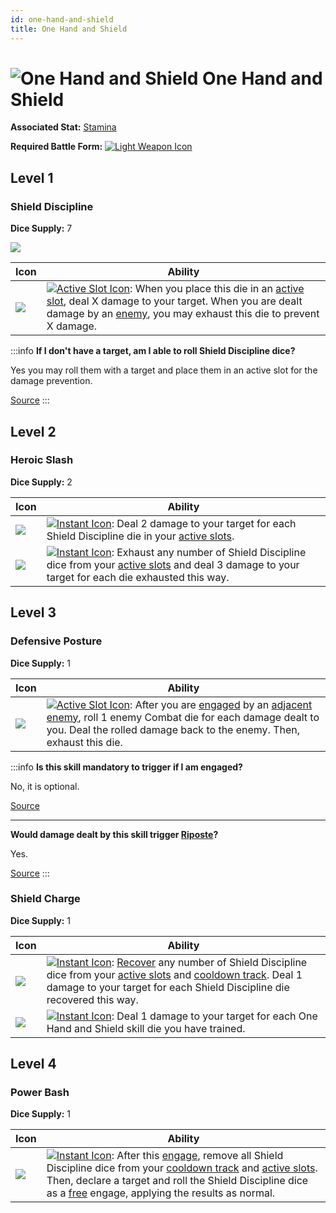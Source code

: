 ```yaml
---
id: one-hand-and-shield
title: One Hand and Shield
---
```


# <img src="/icons/skills/one-hand-and-shield/icon.png" alt="One Hand and Shield" className="icon-svg" /> One Hand and Shield

**Associated Stat:** [Stamina](/docs/adventurer/stats/stamina)

**Required Battle Form:** [<img src="/icons/light-weapon.svg" alt="Light Weapon Icon" className="icon-svg" />](/docs/battles/battle-forms/light-weapon)

## Level 1

### Shield Discipline

**Dice Supply:** 7

<img src="/icons/skills/one-hand-and-shield/shield-discipline-all-results.png" className="skill-icon" />

| Icon                                                                                         | Ability                                                                                                                                                                                                                                                                                                                             |
| -------------------------------------------------------------------------------------------- | ----------------------------------------------------------------------------------------------------------------------------------------------------------------------------------------------------------------------------------------------------------------------------------------------------------------------------------- |
| <img src="/icons/skills/one-hand-and-shield/shield-discipline.png" className="skill-icon" /> | [<img src="/icons/active-slot.svg" alt="Active Slot Icon" className="icon-svg" />](/docs/glossary/active-slot): When you place this die in an [active slot](/docs/glossary/active-slot), deal X damage to your target. When you are dealt damage by an [enemy](/docs/glossary/enemy), you may exhaust this die to prevent X damage. |

:::info
**If I don't have a target, am I able to roll Shield Discipline dice?**

Yes you may roll them with a target and place them in an active slot for the damage prevention.

<a href="https://support.chiptheorygames.com/support/solutions/articles/33000293232" target="_blank">Source</a>
:::

## Level 2

### Heroic Slash

**Dice Supply:** 2

| Icon                                                                                      | Ability                                                                                                                                                                                                                                                                 |
| ----------------------------------------------------------------------------------------- | ----------------------------------------------------------------------------------------------------------------------------------------------------------------------------------------------------------------------------------------------------------------------- |
| <img src="/icons/skills/one-hand-and-shield/heroic-slash-1.png" className="skill-icon" /> | [<img src="/icons/instant.svg" alt="Instant Icon" className="icon-svg" />](/docs/glossary/instant): Deal 2 damage to your target for each Shield Discipline die in your [active slots](/docs/glossary/active-slot).                                                     |
| <img src="/icons/skills/one-hand-and-shield/heroic-slash-2.png" className="skill-icon" /> | [<img src="/icons/instant.svg" alt="Instant Icon" className="icon-svg" />](/docs/glossary/instant): Exhaust any number of Shield Discipline dice from your [active slots](/docs/glossary/active-slot) and deal 3 damage to your target for each die exhausted this way. |

## Level 3

### Defensive Posture

**Dice Supply:** 1

| Icon                                                                                         | Ability                                                                                                                                                                                                                                                                                                                                                            |
| -------------------------------------------------------------------------------------------- | ------------------------------------------------------------------------------------------------------------------------------------------------------------------------------------------------------------------------------------------------------------------------------------------------------------------------------------------------------------------ |
| <img src="/icons/skills/one-hand-and-shield/defensive-posture.png" className="skill-icon" /> | [<img src="/icons/active-slot.svg" alt="Active Slot Icon" className="icon-svg" />](/docs/glossary/active-slot): After you are [engaged](/docs/battles/enemy-turn) by an [adjacent](/docs/glossary/adjacent) [enemy](/docs/glossary/enemy), roll 1 enemy Combat die for each damage dealt to you. Deal the rolled damage back to the enemy. Then, exhaust this die. |

:::info
**Is this skill mandatory to trigger if I am engaged?**

No, it is optional.

<a href="https://discord.com/channels/273472391403798528/734891265690304634/1342972433505714196" target="_blank">Source</a>

---

**Would damage dealt by this skill trigger [Riposte](/docs/battles/enemy-skills/riposte)?**

Yes.

<a href="https://discord.com/channels/273472391403798528/734891265690304634/1342972433505714196" target="_blank">Source</a>
:::

### Shield Charge

**Dice Supply:** 1

| Icon                                                                                       | Ability                                                                                                                                                                                                                                                                                                                                                              |
| ------------------------------------------------------------------------------------------ | -------------------------------------------------------------------------------------------------------------------------------------------------------------------------------------------------------------------------------------------------------------------------------------------------------------------------------------------------------------------- |
| <img src="/icons/skills/one-hand-and-shield/shield-charge-1.png" className="skill-icon" /> | [<img src="/icons/instant.svg" alt="Instant Icon" className="icon-svg" />](/docs/glossary/instant): [Recover](/docs/glossary/recover) any number of Shield Discipline dice from your [active slots](/docs/glossary/active-slot) and [cooldown track](/docs/glossary/cooldown-track). Deal 1 damage to your target for each Shield Discipline die recovered this way. |
| <img src="/icons/skills/one-hand-and-shield/shield-charge-2.png" className="skill-icon" /> | [<img src="/icons/instant.svg" alt="Instant Icon" className="icon-svg" />](/docs/glossary/instant): Deal 1 damage to your target for each One Hand and Shield skill die you have trained.                                                                                                                                                                            |

## Level 4

### Power Bash

**Dice Supply:** 1

| Icon                                                                                  | Ability                                                                                                                                                                                                                                                                                                                                                                                                                                        |
| ------------------------------------------------------------------------------------- | ---------------------------------------------------------------------------------------------------------------------------------------------------------------------------------------------------------------------------------------------------------------------------------------------------------------------------------------------------------------------------------------------------------------------------------------------- |
| <img src="/icons/skills/one-hand-and-shield/power-bash.png" className="skill-icon" /> | [<img src="/icons/instant.svg" alt="Instant Icon" className="icon-svg" />](/docs/glossary/instant): After this [engage](/docs/battles/adventurer-turn/engage), remove all Shield Discipline dice from your [cooldown track](/docs/glossary/cooldown-track) and [active slots](/docs/glossary/active-slot). Then, declare a target and roll the Shield Discipline dice as a [free](/docs/glossary/free) engage, applying the results as normal. |
